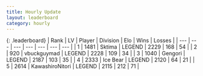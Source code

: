 ```yaml
---
title: Hourly Update
layout: leaderboard
category: hourly
---
```


{: .leaderboard}
| Rank | LV | Player | Division | Elo | Wins | Losses |
| --- | --- | --- | --- | --- | --- | --- |
| <span data-change="0">1</span> | 1481 | <span title="ID: 353063">Sktima</span> | LEGEND | <span data-change="0">2229</span> | <span data-change="0">168</span> | <span data-change="0">54</span> |
| <span data-change="0">2</span> | 920 | <span title="ID: 418052">vbuckguymad</span> | LEGEND | <span data-change="0">2228</span> | <span data-change="0">109</span> | <span data-change="0">34</span> |
| <span data-change="0">3</span> | 1040 | <span title="ID: 294236">Gengori</span> | LEGEND | <span data-change="0">2187</span> | <span data-change="0">103</span> | <span data-change="0">35</span> |
| <span data-change="0">4</span> | 2333 | <span title="ID: 417840">Ice Bear</span> | LEGEND | <span data-change="-31">2120</span> | <span data-change="1">64</span> | <span data-change="3">21</span> |
| <span data-change="0">5</span> | 2614 | <span title="ID: 164871">KawashiroNitori</span> | LEGEND | <span data-change="-6">2115</span> | <span data-change="5">212</span> | <span data-change="3">71</span> |